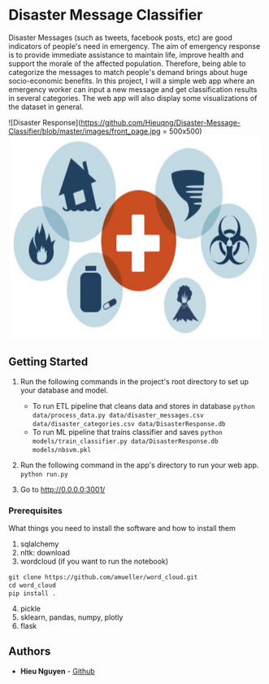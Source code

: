 # Disaster Message Classifier
Disaster Messages (such as tweets, facebook posts, etc) are good indicators of people's need in emergency. The aim of emergency response is to provide immediate assistance to maintain life, improve health and support the morale of the affected population. Therefore, being able to categorize the messages to match people's demand brings about huge socio-economic benefits.
In this project, I will a simple web app where an emergency worker can input a new message and get classification results in several categories. The web app will also display some visualizations of the dataset in general.

![Disaster Response](https://github.com/Hieuqng/Disaster-Message-Classifier/blob/master/images/front_page.jpg = 500x500)
<img src="https://github.com/Hieuqng/Disaster-Message-Classifier/blob/master/images/front_page.jpg" width="500" height="400" />


## Getting Started

1. Run the following commands in the project's root directory to set up your database and model.

    - To run ETL pipeline that cleans data and stores in database
        `python data/process_data.py data/disaster_messages.csv data/disaster_categories.csv data/DisasterResponse.db`
    - To run ML pipeline that trains classifier and saves
        `python models/train_classifier.py data/DisasterResponse.db models/nbsvm.pkl`

2. Run the following command in the app's directory to run your web app.
    `python run.py`

3. Go to http://0.0.0.0:3001/

### Prerequisites

What things you need to install the software and how to install them
1. sqlalchemy
2. nltk: download
3. wordcloud (if you want to run the notebook)
```
git clone https://github.com/amueller/word_cloud.git
cd word_cloud
pip install .
```
4. pickle
5. sklearn, pandas, numpy, plotly
6. flask

## Authors

* **Hieu Nguyen** - [Github](https://github.com/Hieuqng)

